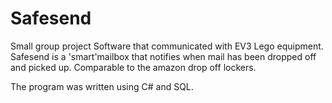 # Safesend

Small group project
Software that communicated with EV3 Lego equipment. Safesend is a 'smart'mailbox that notifies when mail has been dropped off and picked up. Comparable to the amazon drop off lockers.

The program was written using C# and SQL.
